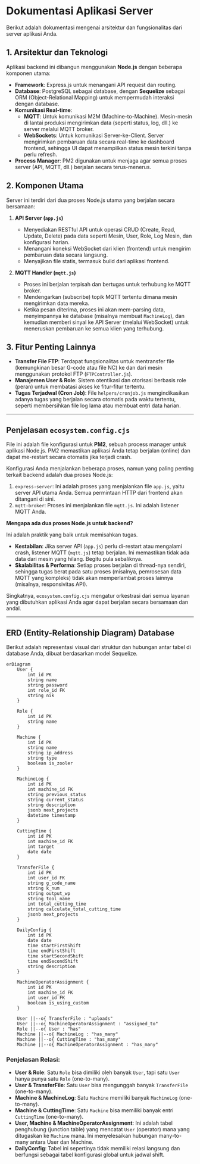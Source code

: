# Dokumentasi Aplikasi Server

Berikut adalah dokumentasi mengenai arsitektur dan fungsionalitas dari server aplikasi Anda.

## 1. Arsitektur dan Teknologi

Aplikasi backend ini dibangun menggunakan **Node.js** dengan beberapa komponen utama:

*   **Framework**: Express.js untuk menangani API request dan routing.
*   **Database**: PostgreSQL sebagai database, dengan **Sequelize** sebagai ORM (Object-Relational Mapping) untuk mempermudah interaksi dengan database.
*   **Komunikasi Real-time**:
    *   **MQTT**: Untuk komunikasi M2M (Machine-to-Machine). Mesin-mesin di lantai produksi mengirimkan data (seperti status, log, dll.) ke server melalui MQTT broker.
    *   **WebSockets**: Untuk komunikasi Server-ke-Client. Server mengirimkan pembaruan data secara real-time ke dashboard frontend, sehingga UI dapat menampilkan status mesin terkini tanpa perlu refresh.
*   **Process Manager**: PM2 digunakan untuk menjaga agar semua proses server (API, MQTT, dll.) berjalan secara terus-menerus.

## 2. Komponen Utama

Server ini terdiri dari dua proses Node.js utama yang berjalan secara bersamaan:

1.  **API Server (`app.js`)**
    *   Menyediakan RESTful API untuk operasi CRUD (Create, Read, Update, Delete) pada data seperti Mesin, User, Role, Log Mesin, dan konfigurasi harian.
    *   Menangani koneksi WebSocket dari klien (frontend) untuk mengirim pembaruan data secara langsung.
    *   Menyajikan file statis, termasuk build dari aplikasi frontend.

2.  **MQTT Handler (`mqtt.js`)**
    *   Proses ini berjalan terpisah dan bertugas untuk terhubung ke MQTT broker.
    *   Mendengarkan (subscribe) topik MQTT tertentu dimana mesin mengirimkan data mereka.
    *   Ketika pesan diterima, proses ini akan mem-parsing data, menyimpannya ke database (misalnya membuat `MachineLog`), dan kemudian memberi sinyal ke API Server (melalui WebSocket) untuk meneruskan pembaruan ke semua klien yang terhubung.

## 3. Fitur Penting Lainnya

*   **Transfer File FTP**: Terdapat fungsionalitas untuk mentransfer file (kemungkinan besar G-code atau file NC) ke dan dari mesin menggunakan protokol FTP (`FTPController.js`).
*   **Manajemen User & Role**: Sistem otentikasi dan otorisasi berbasis role (peran) untuk membatasi akses ke fitur-fitur tertentu.
*   **Tugas Terjadwal (Cron Job)**: File `helpers/cronjob.js` mengindikasikan adanya tugas yang berjalan secara otomatis pada waktu tertentu, seperti membersihkan file log lama atau membuat entri data harian.

---

## Penjelasan `ecosystem.config.cjs`

File ini adalah file konfigurasi untuk **PM2**, sebuah process manager untuk aplikasi Node.js. PM2 memastikan aplikasi Anda tetap berjalan (online) dan dapat me-restart secara otomatis jika terjadi crash.

Konfigurasi Anda menjalankan beberapa proses, namun yang paling penting terkait backend adalah dua proses Node.js:

1.  `express-server`: Ini adalah proses yang menjalankan file `app.js`, yaitu server API utama Anda. Semua permintaan HTTP dari frontend akan ditangani di sini.
2.  `mqtt-broker`: Proses ini menjalankan file `mqtt.js`. Ini adalah listener MQTT Anda.

**Mengapa ada dua proses Node.js untuk backend?**

Ini adalah praktik yang baik untuk memisahkan tugas.
*   **Kestabilan**: Jika server API (`app.js`) perlu di-restart atau mengalami crash, listener MQTT (`mqtt.js`) tetap berjalan. Ini memastikan tidak ada data dari mesin yang hilang. Begitu pula sebaliknya.
*   **Skalabilitas & Performa**: Setiap proses berjalan di thread-nya sendiri, sehingga tugas berat pada satu proses (misalnya, pemrosesan data MQTT yang kompleks) tidak akan memperlambat proses lainnya (misalnya, responsivitas API).

Singkatnya, `ecosystem.config.cjs` mengatur orkestrasi dari semua layanan yang dibutuhkan aplikasi Anda agar dapat berjalan secara bersamaan dan andal.

---

## ERD (Entity-Relationship Diagram) Database

Berikut adalah representasi visual dari struktur dan hubungan antar tabel di database Anda, dibuat berdasarkan model Sequelize.

```mermaid
erDiagram
    User {
        int id PK
        string name
        string password
        int role_id FK
        string nik
    }

    Role {
        int id PK
        string name
    }

    Machine {
        int id PK
        string name
        string ip_address
        string type
        boolean is_zooler
    }

    MachineLog {
        int id PK
        int machine_id FK
        string previous_status
        string current_status
        string description
        jsonb next_projects
        datetime timestamp
    }

    CuttingTime {
        int id PK
        int machine_id FK
        int target
        date date
    }

    TransferFile {
        int id PK
        int user_id FK
        string g_code_name
        string k_num
        string output_wp
        string tool_name
        int total_cutting_time
        string calculate_total_cutting_time
        jsonb next_projects
    }

    DailyConfig {
        int id PK
        date date
        time startFirstShift
        time endFirstShift
        time startSecondShift
        time endSecondShift
        string description
    }

    MachineOperatorAssignment {
        int id PK
        int machine_id FK
        int user_id FK
        boolean is_using_custom
    }

    User ||--o{ TransferFile : "uploads"
    User ||--o{ MachineOperatorAssignment : "assigned_to"
    Role ||--o{ User : "has"
    Machine ||--o{ MachineLog : "has_many"
    Machine ||--o{ CuttingTime : "has_many"
    Machine ||--o{ MachineOperatorAssignment : "has_many"

```

### Penjelasan Relasi:

*   **User & Role**: Satu `Role` bisa dimiliki oleh banyak `User`, tapi satu `User` hanya punya satu `Role` (one-to-many).
*   **User & TransferFile**: Satu `User` bisa mengunggah banyak `TransferFile` (one-to-many).
*   **Machine & MachineLog**: Satu `Machine` memiliki banyak `MachineLog` (one-to-many).
*   **Machine & CuttingTime**: Satu `Machine` bisa memiliki banyak entri `CuttingTime` (one-to-many).
*   **User, Machine & MachineOperatorAssignment**: Ini adalah tabel penghubung (junction table) yang mencatat `User` (operator) mana yang ditugaskan ke `Machine` mana. Ini menyelesaikan hubungan many-to-many antara User dan Machine.
*   **DailyConfig**: Tabel ini sepertinya tidak memiliki relasi langsung dan berfungsi sebagai tabel konfigurasi global untuk jadwal shift. 